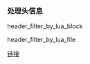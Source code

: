 ### 处理头信息
header_filter_by_lua_block

header_filter_by_lua_file

[链接](https://www.cnblogs.com/rongfengliang/p/7131020.html)

